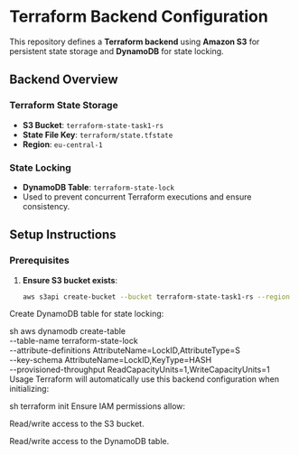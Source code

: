 # Terraform Backend Configuration

This repository defines a **Terraform backend** using **Amazon S3** for persistent state storage and **DynamoDB** for state locking.

## Backend Overview

### Terraform State Storage
- **S3 Bucket**: `terraform-state-task1-rs`
- **State File Key**: `terraform/state.tfstate`
- **Region**: `eu-central-1`

### State Locking
- **DynamoDB Table**: `terraform-state-lock`
- Used to prevent concurrent Terraform executions and ensure consistency.

## Setup Instructions

### Prerequisites
1. **Ensure S3 bucket exists**:
   ```sh
   aws s3api create-bucket --bucket terraform-state-task1-rs --region eu-central-1
Create DynamoDB table for state locking:

sh
aws dynamodb create-table \
  --table-name terraform-state-lock \
  --attribute-definitions AttributeName=LockID,AttributeType=S \
  --key-schema AttributeName=LockID,KeyType=HASH \
  --provisioned-throughput ReadCapacityUnits=1,WriteCapacityUnits=1
Usage
Terraform will automatically use this backend configuration when initializing:

sh
terraform init
Ensure IAM permissions allow:

Read/write access to the S3 bucket.

Read/write access to the DynamoDB table.
